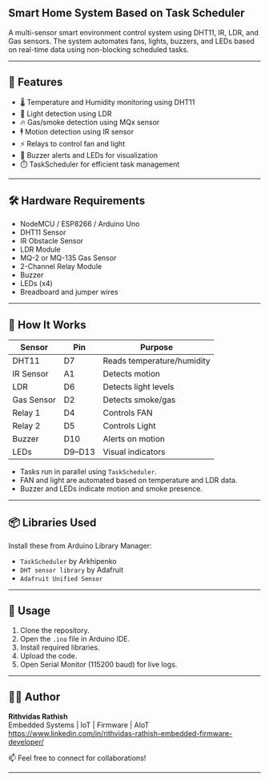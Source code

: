 ## Smart Home System Based on Task Scheduler

A multi-sensor smart environment control system using DHT11, IR, LDR, and Gas sensors. The system automates fans, lights, buzzers, and LEDs based on real-time data using non-blocking scheduled tasks.

---

## 🚀 Features

- 🌡️ Temperature and Humidity monitoring using DHT11
- 🔦 Light detection using LDR
- 🔥 Gas/smoke detection using MQx sensor
- 🕴️ Motion detection using IR sensor
- ⚡ Relays to control fan and light
- 🔔 Buzzer alerts and LEDs for visualization
- ⏱️ TaskScheduler for efficient task management

---

## 🛠️ Hardware Requirements

- NodeMCU / ESP8266 / Arduino Uno
- DHT11 Sensor
- IR Obstacle Sensor
- LDR Module
- MQ-2 or MQ-135 Gas Sensor
- 2-Channel Relay Module
- Buzzer
- LEDs (x4)
- Breadboard and jumper wires

---

## 🧠 How It Works

| Sensor      | Pin     | Purpose                   |
|-------------|---------|---------------------------|
| DHT11       | D7      | Reads temperature/humidity|
| IR Sensor   | A1      | Detects motion            |
| LDR         | D6      | Detects light levels      |
| Gas Sensor  | D2      | Detects smoke/gas         |
| Relay 1     | D4      | Controls FAN              |
| Relay 2     | D5      | Controls Light            |
| Buzzer      | D10     | Alerts on motion          |
| LEDs        | D9–D13  | Visual indicators         |

- Tasks run in parallel using `TaskScheduler`.
- FAN and light are automated based on temperature and LDR data.
- Buzzer and LEDs indicate motion and smoke presence.

---

## 📦 Libraries Used

Install these from Arduino Library Manager:

- `TaskScheduler` by Arkhipenko
- `DHT sensor library` by Adafruit
- `Adafruit Unified Sensor`

---

## 🧪 Usage

1. Clone the repository.
2. Open the `.ino` file in Arduino IDE.
3. Install required libraries.
4. Upload the code.
5. Open Serial Monitor (115200 baud) for live logs.

---

## 👨‍💻 Author

**Rithvidas Rathish**  
Embedded Systems | IoT | Firmware | AIoT  
https://www.linkedin.com/in/rithvidas-rathish-embedded-firmware-developer/

📫 Feel free to connect for collaborations!

---
